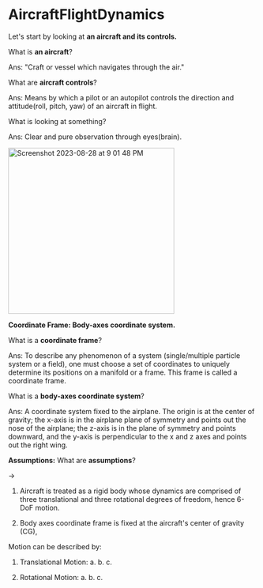 # AircraftFlightDynamics

Let's start by looking at **an aircraft and its controls.**

What is **an aircraft**?

Ans: "Craft or vessel which navigates through the air."

What are **aircraft controls**?

Ans: Means by which a pilot or an autopilot controls the direction and attitude(roll, pitch, yaw) of an aircraft in flight.

What is looking at something?

Ans: Clear and pure observation through eyes(brain).

<img width="336" alt="Screenshot 2023-08-28 at 9 01 48 PM" src="https://github.com/Praful22/AircraftFlightDynamics/assets/65821250/60411afc-39fb-4e7d-8ac5-3f5af268e49c">

**Coordinate Frame: Body-axes coordinate system.**

What is a **coordinate frame**?

Ans: To describe any phenomenon of a system (single/multiple particle system or a field), one must choose a set of coordinates to uniquely determine its positions on a manifold or a frame. This frame is called a coordinate frame. 

What is a **body-axes coordinate system**?

Ans: A coordinate system fixed to the airplane. The origin is at the center of gravity; the x-axis is in the airplane plane of symmetry and points out the nose of the airplane; the z-axis is in the plane of symmetry and points downward, and the y-axis is perpendicular to the x and z axes and points out the right wing.

**Assumptions:**
What are **assumptions**? 

-> 

1. Aircraft is treated as a rigid body whose dynamics are comprised of three translational and three rotational degrees of freedom, hence 6-DoF motion.

2. Body axes coordinate frame is fixed at the aircraft's center of gravity (CG),

Motion can be described by:
1. Translational Motion:
  a.
  b.
  c.


2. Rotational Motion:
  a.
  b.
  c.



